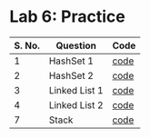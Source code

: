 # Lab 6: Practice

| S. No. | Question | Code |
| ------ | -------- | ---- |
| 1 | HashSet 1 | [code](src/HashSet1.java) |
| 2 | HashSet 2 | [code](src/HashSet2.java) |
| 3 | Linked List 1 | [code](src/LinkedList1.java) |
| 4 | Linked List 2 | [code](src/LinkedList2.java) |
| 7 | Stack | [code](src/StackEx.java) |